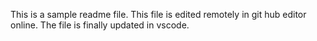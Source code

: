 This is a sample readme file.
This file is edited remotely in git hub editor online.
The file is finally updated in vscode.
